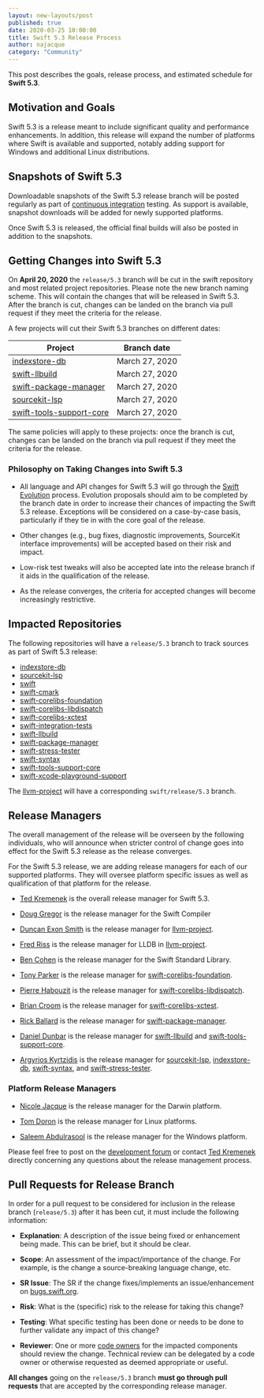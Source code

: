 ```yaml
---
layout: new-layouts/post
published: true
date: 2020-03-25 10:00:00
title: Swift 5.3 Release Process
author: najacque
category: "Community"
---
```


This post describes the goals, release process, and estimated schedule for **Swift 5.3**.

## Motivation and Goals

Swift 5.3 is a release meant to include significant quality and performance enhancements. In addition, this release will expand the number of platforms where Swift is available and supported, notably adding support for Windows and additional Linux distributions.

## Snapshots of Swift 5.3

Downloadable snapshots of the Swift 5.3 release branch will be posted
regularly as part of [continuous integration](https://ci.swift.org) testing. As support is available, snapshot downloads will be added for newly supported platforms.

Once Swift 5.3 is released, the official final builds will also be posted in addition to the snapshots.

## Getting Changes into Swift 5.3

On **April 20, 2020** the `release/5.3` branch will be cut in the swift repository and most related project repositories. Please note the new branch naming scheme. This will contain the changes that will be released in Swift 5.3. After the branch is cut, changes can be landed on the branch via pull request if they meet the criteria for the release.

A few projects will cut their Swift 5.3 branches on different dates:

| Project  | Branch date  |
|---------|-------------|
|  [indexstore-db] | March 27, 2020 |
|  [swift-llbuild] | March 27, 2020 |
|  [swift-package-manager] | March 27, 2020 |
|  [sourcekit-lsp] | March 27, 2020 |
|  [swift-tools-support-core] | March 27, 2020 |

The same policies will apply to these projects: once the branch is cut, changes can be landed on the branch via pull request if they meet the criteria for the release.

### Philosophy on Taking Changes into Swift 5.3

- All language and API changes for Swift 5.3 will go through the [Swift
  Evolution](https://github.com/swiftlang/swift-evolution) process.  Evolution
  proposals should aim to be completed by the branch date in order to
  increase their chances of impacting the Swift 5.3 release. Exceptions
  will be considered on a case-by-case basis, particularly if they tie
  in with the core goal of the release.

- Other changes (e.g., bug fixes, diagnostic improvements, SourceKit interface
  improvements) will be accepted based on their risk and impact.

- Low-risk test tweaks will also be accepted late into the release branch if
  it aids in the qualification of the release.

- As the release converges, the criteria for accepted changes will become
  increasingly restrictive.

## Impacted Repositories

The following repositories will have a `release/5.3` branch to track
sources as part of Swift 5.3 release:

* [indexstore-db]
* [sourcekit-lsp]
* [swift]
* [swift-cmark]
* [swift-corelibs-foundation]
* [swift-corelibs-libdispatch]
* [swift-corelibs-xctest]
* [swift-integration-tests]
* [swift-llbuild]
* [swift-package-manager]
* [swift-stress-tester]
* [swift-syntax]
* [swift-tools-support-core]
* [swift-xcode-playground-support]

The [llvm-project] will have a corresponding `swift/release/5.3` branch.

## Release Managers

The overall management of the release will be overseen by the following
individuals, who will announce when stricter control of change goes into
effect for the Swift 5.3 release as the release converges.

For the Swift 5.3 release, we are adding release managers for each of our supported platforms. They will oversee platform specific issues as well as qualification of that platform for the release.

- [Ted Kremenek] is the overall release manager for Swift 5.3.

- [Doug Gregor](https://github.com/DougGregor) is the release manager for the Swift Compiler

- [Duncan Exon Smith](https://github.com/dexonsmith) is the release manager for
  [llvm-project].

- [Fred Riss](https://github.com/fredriss) is the release manager for LLDB in [llvm-project].

- [Ben Cohen](https://github.com/airspeedswift) is the release manager for the
  Swift Standard Library.

- [Tony Parker](https://github.com/parkera) is the release manager for
  [swift-corelibs-foundation].

- [Pierre Habouzit](https://github.com/MadCoder) is the release manager for
  [swift-corelibs-libdispatch].

- [Brian Croom](https://github.com/briancroom) is the release manager for
  [swift-corelibs-xctest].

- [Rick Ballard](https://github.com/rballard) is the release manager for
  [swift-package-manager].

- [Daniel Dunbar](https://github.com/ddunbar) is the release manager for
  [swift-llbuild] and [swift-tools-support-core].

- [Argyrios Kyrtzidis](https://github.com/akyrtzi) is the release manager for [sourcekit-lsp], [indexstore-db], [swift-syntax], and [swift-stress-tester].


### Platform Release Managers

- [Nicole Jacque](https://github.com/najacque) is the release manager for the Darwin platform.

- [Tom Doron](https://github.com/tomerd) is the release manager for Linux platforms.

- [Saleem Abdulrasool](https://github.com/compnerd) is the release manager for the Windows platform.


Please feel free to post on the [development forum](https://forums.swift.org/c/development/compiler)
or contact [Ted Kremenek] directly concerning any questions about the release management
process.

## Pull Requests for Release Branch

In order for a pull request to be considered for inclusion in the release
branch (`release/5.3`) after it has been cut, it must include the following
information:

- **Explanation**: A description of the issue being fixed or enhancement being
  made.  This can be brief, but it should be clear.

- **Scope**: An assessment of the impact/importance of the change. For
  example, is the change a source-breaking language change, etc.

- **SR Issue**: The SR if the change fixes/implements an issue/enhancement on
  [bugs.swift.org](https://bugs.swift.org).

- **Risk**: What is the (specific) risk to the release for taking this change?

- **Testing**: What specific testing has been done or needs to be done to
  further validate any impact of this change?

- **Reviewer**: One or more [code owners](/community/#code-owners)
  for the impacted components should review the change. Technical review can
  be delegated by a code owner or otherwise requested as deemed appropriate or
  useful.

**All changes** going on the `release/5.3` branch **must go through pull requests** that are
accepted by the corresponding release manager.

[Ted Kremenek]: https://github.com/tkremenek
[swift]: https://github.com/apple/swift
[llvm-project]: https://github.com/swiftlang/llvm-project
[swift-cmark]: https://github.com/swiftlang/swift-cmark
[swift-syntax]: https://github.com/swiftlang/swift-syntax
[swift-llbuild]: https://github.com/swiftlang/swift-llbuild
[swift-package-manager]: https://github.com/swiftlang/swift-package-manager
[swift-corelibs-foundation]: https://github.com/swiftlang/swift-corelibs-foundation
[swift-corelibs-libdispatch]: https://github.com/apple/swift-corelibs-libdispatch
[swift-xcode-playground-support]: https://github.com/apple/swift-xcode-playground-support
[swift-integration-tests]: https://github.com/swiftlang/swift-integration-tests
[swift-corelibs-xctest]: https://github.com/swiftlang/swift-corelibs-xctest
[sourcekit-lsp]: https://github.com/swiftlang/sourcekit-lsp
[indexstore-db]: https://github.com/swiftlang/indexstore-db
[swift-stress-tester]: https://github.com/swiftlang/swift-stress-tester
[swift-tools-support-core]: https://github.com/swiftlang/swift-tools-support-core
